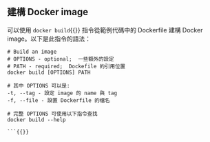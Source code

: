 
<br>

## 建構 Docker image

可以使用 `docker build`{{}} 指令從範例代碼中的 Dockerfile 建構 Docker image。以下是此指令的語法：

```bash{4}
# Build an image
# OPTIONS - optional;  一些額外的設定
# PATH - required;  Dockefile 的引用位置
docker build [OPTIONS] PATH

# 其中 OPTIONS 可以是:
-t, --tag - 設定 image 的 name 與 tag
-f, --file - 設置 Dockerfile 的檔名

# 完整 OPTIONS 可使用以下指令查找
docker build --help

```{{}}
